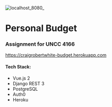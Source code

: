 ![localhost_8080_](https://user-images.githubusercontent.com/22895938/102681433-362d4f80-418f-11eb-85d0-8ec88f464a18.png)

# Personal Budget
### Assignment for UNCC 4166
https://craigrobertwhite-budget.herokuapp.com
#### Tech Stack:
- Vue.js 2
- Django REST 3
- PostgreSQL
- Auth0
- Heroku
